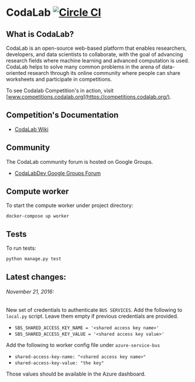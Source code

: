# CodaLab [![Circle CI](https://circleci.com/gh/codalab/codalab-competitions.svg?style=shield)](https://circleci.com/gh/codalab/codalab-competitions)

## What is CodaLab?

CodaLab is an open-source web-based platform that enables researchers, developers, and data scientists to collaborate, with the goal of advancing research fields where machine learning and advanced computation is used.  CodaLab helps to solve many common problems in the arena of data-oriented research through its online community where people can share worksheets and participate in competitions.

To see Codalab Competition's in action, visit [www.competitions.codalab.org](https://competitions.codalab.org/).

## Competition's Documentation

- [CodaLab Wiki](https://github.com/codalab/codalab/wiki)

## Community

The CodaLab community forum is hosted on Google Groups.
- [CodaLabDev Google Groups Forum](https://groups.google.com/forum/#!forum/codalabdev)

## Compute worker

To start the compute worker under project directory:

`docker-compose up worker`

## Tests

To run tests:

`python manage.py test`


## Latest changes:
###### November 21, 2016:
New set of credentials to authenticate `BUS SERVICES`. Add the following to `local.py` script.
Leave them empty if previous credentials are provided.
- `SBS_SHARED_ACCESS_KEY_NAME = '<shared access key name>'`
- `SBS_SHARED_ACCESS_KEY_VALUE = '<shared access key value>'`

Add the following to worker config file under `azure-service-bus`
- `shared-access-key-name: "<shared access key name>"`
- `shared-access-key-value: "the key"`

Those values should be available in the Azure dashboard.

